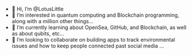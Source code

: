 - 👋 Hi, I’m @LotusLittle
- 👀 I’m interested in quantum computing and Blockchain programming, along with a million other things...
- 🌱 I’m currently learning about OpenSea, GitHub, and Blockchain, as well as about qubits, etc...
- 💞️ I’m looking to collaborate on building apps to track environmental issues and how to keep people connected past social media ...

<!---
LotusLittle/LotusLittle is a ✨ special ✨ repository because its `README.md` (this file) appears on your GitHub profile.
You can click the Preview link to take a look at your changes.
--->
